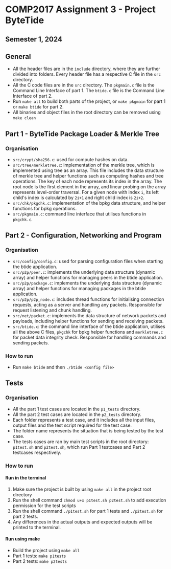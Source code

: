 # COMP2017 Assignment 3 - Project ByteTide
## Semester 1, 2024


## General
- All the header files are in the `include` directory, where they are 
  further divided into folders. Every header file has a respective C file in 
  the `src` directory. 
- All the C code files are in the `src` directory. The `pkgmain.c` 
  file is the Command Line Interface of part 1. The `btide.c`
  file is the Command Line Interface of part 2. 
- Run `make all` to build both parts of the project,  or `make pkgmain` for 
  part 1 or `make btide` for part 2.
- All binaries and object files in the root directory can be removed using 
  `make clean`


## Part 1 - ByteTide Package Loader & Merkle Tree
### Organisation
- `src/crypt/sha256.c`: used for compute hashes on data.
- `src/tree/merkletree.c`: implementation of the merkle tree, which is 
  implemented using tree as an array. This file includes the data structure of 
  merkle tree and helper functions such as computing hashes and tree 
  operations. The key of each node represents its index in the array. The root 
  node is the first element in the array, and linear probing on the array 
  represents level-order traversal. For a given node with index `i`, its 
  left child's index is calculated by `2i+1` and right 
  child index is `2i+2`. 
- `src/chk/pkgchk.c`: implementation of the bpkg data structure, and helper 
  functions for bpkg operations. 
- `src/pkgmain.c`: command line interface that utilises functions in `pkgchk.c`.


## Part 2 - Configuration, Networking and Program
### Organisation
- `src/config/config.c`: used for parsing configuration files when starting 
  the btide application.
- `src/p2p/peer.c`: implements the underlying data structure (dynamic array) 
  and helper functions for managing peers in the btide application.
- `src/p2p/package.c`: implements the underlying data structure (dynamic array)
  and helper functions for managing packages in the btide application.
- `src/p2p/p2p_node.c`: includes thread functions for initialising 
  connection requests, acting as a server and handling any packets. 
  Responsible for request listening and chunk handling. 
- `src/net/packet.c`: implements the data structure of network packets 
  and payloads, including helper functions for sending and receiving packets. 
- `src/btide.c`: the command line interface of the btide application, 
  utilises all the above C files, `pkgchk` for bpkg helper functions and 
  `merkletree.c` for packet data integrity check. Responsible for handling 
  commands and sending packets. 

### How to run
- Run `make btide` and then `./btide <config file>`


## Tests
### Organisation
- All the part 1 test cases are located in the `p1_tests` directory. 
- All the part 2 test cases are located in the `p2_tests` directory.
- Each folder represents a test case, and it includes all the input files, output files
  and the test script required for the test case.
- The folder name represents the situation that is being tested by the test 
  case. 
- The tests cases are ran by main test scripts in the root directory: 
  `p1test.sh` and `p2test.sh`, which run Part 1 testcases and Part 2 
  testcases respectively. 

### How to run
#### Run in the terminal
1. Make sure the project is built by using `make all` in the project root 
   directory
2. Run the shell command `chmod u+x p1test.sh p2test.sh` to add execution permission for the test scripts
2. Run the shell command `./p1test.sh` for part 1 tests and `./p2test.sh` 
   for part 2 tests. 
3. Any differences in the actual outputs and expected outputs will be 
   printed to the terminal. 

#### Run using make
- Build the project using `make all`
- Part 1 tests: `make p1tests`
- Part 2 tests: `make p2tests`
